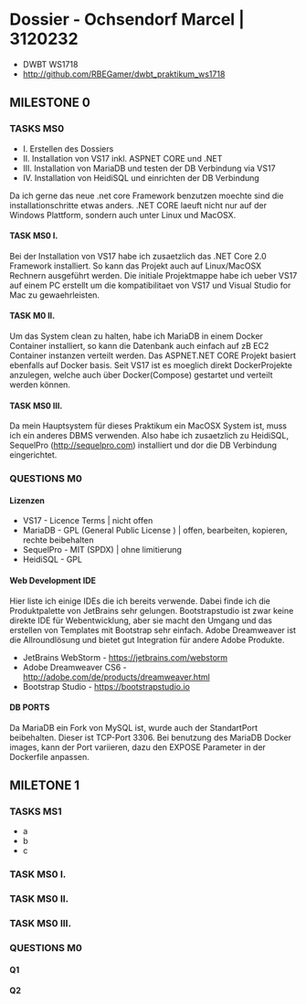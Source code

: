 # Dossier - Ochsendorf Marcel | 3120232

* DWBT WS1718
* http://github.com/RBEGamer/dwbt_praktikum_ws1718


## MILESTONE 0

### TASKS MS0
* I. Erstellen des Dossiers
* II. Installation von VS17 inkl. ASPNET CORE und .NET
* III. Installation von MariaDB und testen der DB Verbindung via VS17
* IV. Installation von HeidiSQL und einrichten der DB Verbindung

Da ich gerne das neue .net core Framework benzutzen moechte sind die installationschritte etwas anders.
.NET CORE laeuft nicht nur auf der Windows Plattform, sondern auch unter Linux und MacOSX.



#### TASK MS0 I.
Bei der Installation von VS17 habe ich zusaetzlich das .NET Core 2.0 Framework installiert.
So kann das Projekt auch auf Linux/MacOSX Rechnern ausgeführt werden.
Die initiale Projektmappe habe ich ueber VS17 auf einem PC erstellt um die kompatibilitaet von VS17 und Visual Studio for Mac zu gewaehrleisten.

#### TASK M0 II.
Um das System clean zu halten, habe ich MariaDB in einem Docker Container installiert, so kann die Datenbank auch einfach auf zB EC2 Container instanzen verteilt werden. Das ASPNET.NET CORE Projekt basiert ebenfalls auf Docker basis. Seit VS17 ist es moeglich direkt DockerProjekte anzulegen, welche auch über Docker(Compose) gestartet und verteilt werden können.

#### TASK MS0 III.
Da mein Hauptsystem für dieses Praktikum ein MacOSX System ist, muss ich ein anderes DBMS verwenden.
Also habe ich zusaetzlich zu HeidiSQL, SequelPro (http://sequelpro.com) installiert und dor die DB Verbindung eingerichtet.

### QUESTIONS M0

#### Lizenzen
* VS17 - Licence Terms | nicht offen
* MariaDB - GPL (General Public License ) | offen, bearbeiten, kopieren, rechte beibehalten
* SequelPro - MIT (SPDX) | ohne limitierung
* HeidiSQL - GPL

#### Web Development IDE
Hier liste ich einige IDEs die ich bereits verwende. Dabei finde ich die Produktpalette von JetBrains sehr gelungen. Bootstrapstudio ist zwar keine direkte IDE für Webentwicklung, aber sie macht den Umgang und das erstellen von Templates mit Bootstrap sehr einfach. Adobe Dreamweaver ist die Allroundlösung und bietet gut Integration für andere Adobe Produkte.

* JetBrains WebStorm - https://jetbrains.com/webstorm
* Adobe Dreamweaver CS6 - http://adobe.com/de/products/dreamweaver.html
* Bootstrap Studio - https://bootstrapstudio.io

#### DB PORTS
Da MariaDB ein Fork von MySQL ist, wurde auch der StandartPort beibehalten. Dieser ist TCP-Port 3306.
Bei benutzung des MariaDB Docker images, kann der Port variieren, dazu den EXPOSE Parameter in der Dockerfile anpassen.



## MILETONE 1

### TASKS MS1
* a
* b
* c

### TASK MS0 I.
### TASK MS0 II.
### TASK MS0 III.

### QUESTIONS M0

#### Q1
#### Q2
